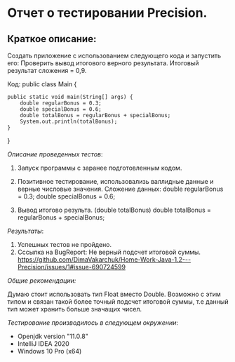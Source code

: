 # Отчет о тестировании Precision.


## Краткое описание:

Создать приложение с использованием следующего кода и запустить его:
Проверить вывод итогового верного результата.
Итоговый результат сложения  = 0,9.

Код:
public class Main {

    public static void main(String[] args) {
        double regularBonus = 0.3;
        double specialBonus = 0.6;
        double totalBonus = regularBonus + specialBonus;
        System.out.println(totalBonus);
    }
}


*Описание проведенных тестов*:

1. Запуск программы с заранее подготовленным кодом.
2. Позитивное тестирование, использовализь валлидные данные и верные числовые значения.
Сложение данных:
        double regularBonus = 0.3;
        double specialBonus = 0.6;

3. Вывод итогово результа. (double totalBonus)
double totalBonus = regularBonus + specialBonus;


*Результаты*:

1. Успешных тестов не пройдено.
2. Сссылка на BugReport: Не верный подсчет итоговой суммы.
https://github.com/DimaVakarchuk/Home-Work-Java-1.2---Precision/issues/1#issue-690724599

*Общие рекомендации:*

Думаю стоит использовать тип Float вместо Double. Возможно с этим типом и связан такой более точный подсчет итоговой суммы, т.е данный тип может хранить больше значащих чисел.

 
*Тестирование производилось в следующем окружении*:

 - Openjdk version "11.0.8"
 - IntelliJ IDEA 2020
 - Windows 10 Pro (x64)
